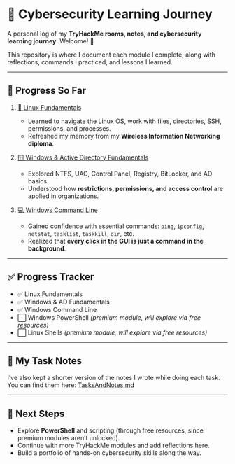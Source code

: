 # 🚀 Cybersecurity Learning Journey  

A personal log of my **TryHackMe rooms, notes, and cybersecurity learning journey**. Welcome! 👋  

This repository is where I document each module I complete, along with reflections, commands I practiced, and lessons I learned.  

---

## 📂 Progress So Far  

1. [🐧 Linux Fundamentals](./LinuxFundamentals.md)  
   - Learned to navigate the Linux OS, work with files, directories, SSH, permissions, and processes.  
   - Refreshed my memory from my **Wireless Information Networking diploma**.  

2. [🪟 Windows & Active Directory Fundamentals](./WindowsFundamentals.md)  
   - Explored NTFS, UAC, Control Panel, Registry, BitLocker, and AD basics.  
   - Understood how **restrictions, permissions, and access control** are applied in organizations.  

3. [💻 Windows Command Line](./WindowsCommandLine.md)  
   - Gained confidence with essential commands: `ping`, `ipconfig`, `netstat`, `tasklist`, `taskkill`, `dir`, etc.  
   - Realized that **every click in the GUI is just a command in the background**.  

---

## ✅ Progress Tracker  

- ✅ Linux Fundamentals  
- ✅ Windows & AD Fundamentals  
- ✅ Windows Command Line  
- ⬜ Windows PowerShell *(premium module, will explore via free resources)*  
- ⬜ Linux Shells *(premium module, will explore via free resources)*  

---

## 📝 My Task Notes  

I’ve also kept a shorter version of the notes I wrote while doing each task.  
You can find them here: [TasksAndNotes.md](./TasksAndNotes.md)  

---

## 🔮 Next Steps  
- Explore **PowerShell** and scripting (through free resources, since premium modules aren’t unlocked).  
- Continue with more TryHackMe modules and add reflections here.  
- Build a portfolio of hands-on cybersecurity skills along the way.  
